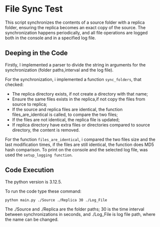 # File Sync Test
This script synchronizes the contents of a source folder with a replica folder, ensuring the replica becomes an exact copy of the source. 
The synchronization happens periodically, and all file operations are logged both in the console and in a specified log file.

## Deeping in the Code 
Firstly, I implemented a parser to divide the string in arguments for the synchronization (folder paths,interval and the log file).

For the synchronization, i implemented a function ```sync_folders```, that checked:
- The replica directory exists, if not create a directory with that name;
- Ensure the same files exists in the replica,if not copy the files from source to replica;
- If the source and replica files are identical, the function files_are_identical is called, to compare the two files;
- If the files are not identical, the replica file is updated;
- If replica directory have extra files or directories compared to source directory, the content is removed.

For the function ```files_are_identical```, i compared the two files size and the last modification times, if the files are still identical, the function does MD5 hash comparison.
To print on the console and the selected log file, was used the ```setup_logging function```.

## Code Execution

The python version is 3.12.5.

To run the code type these command:

```bash
python main.py ./Source ./Replica 30 ./Log_File
```
The ./Source and ./Replica are the folder paths; 30 is the time interval between synchronizations in seconds, and ./Log_File is log file path, where the name can be changed.
